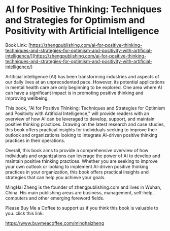 # AI for Positive Thinking: Techniques and Strategies for Optimism and Positivity with Artificial Intelligence

Book Link: [https://zhengpublishing.com/ai-for-positive-thinking-techniques-and-strategies-for-optimism-and-positivity-with-artificial-intelligence/](https://zhengpublishing.com/ai-for-positive-thinking-techniques-and-strategies-for-optimism-and-positivity-with-artificial-intelligence/)

Artificial intelligence (AI) has been transforming industries and aspects of our daily lives at an unprecedented pace. However, its potential applications in mental health care are only beginning to be explored. One area where AI can have a significant impact is in promoting positive thinking and improving wellbeing.

This book, "AI for Positive Thinking: Techniques and Strategies for Optimism and Positivity with Artificial Intelligence," will provide readers with an overview of how AI can be leveraged to develop, support, and maintain positive thinking practices. Drawing on the latest research and case studies, this book offers practical insights for individuals seeking to improve their outlook and organizations looking to integrate AI-driven positive thinking practices in their operations.

Overall, this book aims to provide a comprehensive overview of how individuals and organizations can leverage the power of AI to develop and maintain positive thinking practices. Whether you are seeking to improve your own outlook or looking to implement AI-driven positive thinking practices in your organization, this book offers practical insights and strategies that can help you achieve your goals.

MingHai Zheng is the founder of zhengpublishing.com and lives in Wuhan, China. His main publishing areas are business, management, self-help, computers and other emerging foreword fields.

Please Buy Me a Coffee to support us if you think this book is valuable to you. click this link:

https://www.buymeacoffee.com/minghaizheng
